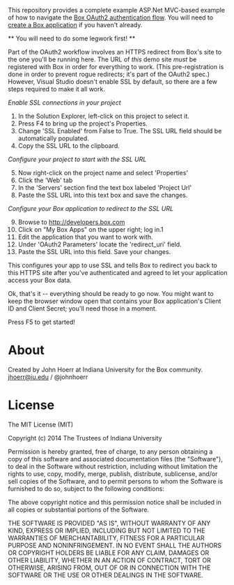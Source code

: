 ﻿This repository provides a complete example ASP.Net MVC-based example of how to navigate the 
[Box OAuth2 authentication flow](https://developers.box.com/docs/#oauth-2).
You will need to [create a Box application](https://box.com/developers/services/edit/) if 
you haven't already.

** You will need to do some legwork first! **

Part of the OAuth2 workflow involves an HTTPS redirect from Box's site to the 
one you'll be running here. The URL of *this* demo site *must* be registered 
with Box in order for everything to work. (This pre-registration is done in 
order to prevent rogue redirects; it's part of the OAuth2 spec.)  However, 
Visual Studio doesn't enable SSL by default, so there are a few steps 
required to make it all work.

*Enable SSL connections in your project*

1.  In the Solution Explorer, left-click on this project to select it.
2.  Press F4 to bring up the project's Properties.
3.  Change 'SSL Enabled' from False to True.  The SSL URL field should be automatically populated.
4.  Copy the SSL URL to the clipboard.

*Configure your project to start with the SSL URL*

5.  Now right-click on the project name and select 'Properties'
6.  Click the 'Web' tab
7.  In the 'Servers' section find the text box labeled 'Project Url'
8.  Paste the SSL URL into this text box and save the changes.

*Configure your Box application to redirect to the SSL URL*

9.  Browse to http://developers.box.com
10.  Click on "My Box Apps" on the upper right; log in.1
11.  Edit the application that you want to work with.
12.  Under 'OAuth2 Parameters' locate the 'redirect_uri' field.
13.  Paste the SSL URL into this field.  Save your changes.

This configures your app to use SSL and tells Box to redirect you back to this
HTTPS site after you've authenticated and agreed to let your application 
access your Box data.

Ok, that's it -- everything should be ready to go now.  You might want to 
keep the browser window open that contains your Box application's Client
ID and Client Secret; you'll need those in a moment.

Press F5 to get started!

# About

Created by John Hoerr at Indiana University for the Box community. 
jhoerr@iu.edu / @johnhoerr

# License

The MIT License (MIT)

Copyright (c) 2014 The Trustees of Indiana University

Permission is hereby granted, free of charge, to any person obtaining a copy
of this software and associated documentation files (the "Software"), to deal
in the Software without restriction, including without limitation the rights
to use, copy, modify, merge, publish, distribute, sublicense, and/or sell
copies of the Software, and to permit persons to whom the Software is
furnished to do so, subject to the following conditions:

The above copyright notice and this permission notice shall be included in
all copies or substantial portions of the Software.

THE SOFTWARE IS PROVIDED "AS IS", WITHOUT WARRANTY OF ANY KIND, EXPRESS OR
IMPLIED, INCLUDING BUT NOT LIMITED TO THE WARRANTIES OF MERCHANTABILITY,
FITNESS FOR A PARTICULAR PURPOSE AND NONINFRINGEMENT. IN NO EVENT SHALL THE
AUTHORS OR COPYRIGHT HOLDERS BE LIABLE FOR ANY CLAIM, DAMAGES OR OTHER
LIABILITY, WHETHER IN AN ACTION OF CONTRACT, TORT OR OTHERWISE, ARISING FROM,
OUT OF OR IN CONNECTION WITH THE SOFTWARE OR THE USE OR OTHER DEALINGS IN
THE SOFTWARE.





